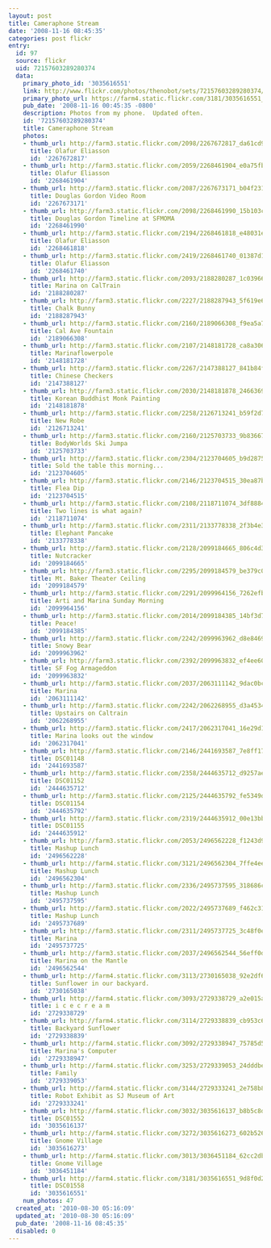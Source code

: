 ```yaml
---
layout: post
title: Cameraphone Stream
date: '2008-11-16 08:45:35'
categories: post flickr
entry:
  id: 97
  source: flickr
  uid: 72157603289280374
  data:
    primary_photo_id: '3035616551'
    link: http://www.flickr.com/photos/thenobot/sets/72157603289280374/
    primary_photo_url: https://farm4.static.flickr.com/3181/3035616551_9d8f0d26b9_m.jpg
    pub_date: '2008-11-16 00:45:35 -0800'
    description: Photos from my phone.  Updated often.
    id: '72157603289280374'
    title: Cameraphone Stream
    photos:
    - thumb_url: http://farm3.static.flickr.com/2098/2267672817_da61cd9d5f_s.jpg
      title: Olafur Eliasson
      id: '2267672817'
    - thumb_url: http://farm3.static.flickr.com/2059/2268461904_e0a75fb639_s.jpg
      title: Olafur Eliasson
      id: '2268461904'
    - thumb_url: http://farm3.static.flickr.com/2087/2267673171_b04f231b86_s.jpg
      title: Douglas Gordon Video Room
      id: '2267673171'
    - thumb_url: http://farm3.static.flickr.com/2098/2268461990_15b103ced6_s.jpg
      title: Douglas Gordon Timeline at SFMOMA
      id: '2268461990'
    - thumb_url: http://farm3.static.flickr.com/2194/2268461818_e48031ed23_s.jpg
      title: Olafur Eliasson
      id: '2268461818'
    - thumb_url: http://farm3.static.flickr.com/2419/2268461740_01387d1c3d_s.jpg
      title: Olafur Eliasson
      id: '2268461740'
    - thumb_url: http://farm3.static.flickr.com/2093/2188280287_1c03966545_s.jpg
      title: Marina on CalTrain
      id: '2188280287'
    - thumb_url: http://farm3.static.flickr.com/2227/2188287943_5f619e69d7_s.jpg
      title: Chalk Bunny
      id: '2188287943'
    - thumb_url: http://farm3.static.flickr.com/2160/2189066308_f9ea5a7d93_s.jpg
      title: Cal Ave Fountain
      id: '2189066308'
    - thumb_url: http://farm3.static.flickr.com/2107/2148181728_ca8a30690f_s.jpg
      title: Marinaflowerpole
      id: '2148181728'
    - thumb_url: http://farm3.static.flickr.com/2267/2147388127_841b84f290_s.jpg
      title: Chinese Checkers
      id: '2147388127'
    - thumb_url: http://farm3.static.flickr.com/2030/2148181878_2466369593_s.jpg
      title: Korean Buddhist Monk Painting
      id: '2148181878'
    - thumb_url: http://farm3.static.flickr.com/2258/2126713241_b59f2d750b_s.jpg
      title: New Robe
      id: '2126713241'
    - thumb_url: http://farm3.static.flickr.com/2160/2125703733_9b8366700b_s.jpg
      title: BodyWorlds Ski Jumpa
      id: '2125703733'
    - thumb_url: http://farm3.static.flickr.com/2304/2123704605_b9d287541a_s.jpg
      title: Sold the table this morning...
      id: '2123704605'
    - thumb_url: http://farm3.static.flickr.com/2146/2123704515_30ea87b956_s.jpg
      title: Flea Dip
      id: '2123704515'
    - thumb_url: http://farm3.static.flickr.com/2108/2118711074_3df8884002_s.jpg
      title: Two lines is what again?
      id: '2118711074'
    - thumb_url: http://farm3.static.flickr.com/2311/2133778338_2f3b4e336b_s.jpg
      title: Elephant Pancake
      id: '2133778338'
    - thumb_url: http://farm3.static.flickr.com/2128/2099184665_806c4d3e39_s.jpg
      title: Nutcracker
      id: '2099184665'
    - thumb_url: http://farm3.static.flickr.com/2295/2099184579_be379c063a_s.jpg
      title: Mt. Baker Theater Ceiling
      id: '2099184579'
    - thumb_url: http://farm3.static.flickr.com/2291/2099964156_7262efb48e_s.jpg
      title: Arti and Marina Sunday Morning
      id: '2099964156'
    - thumb_url: http://farm3.static.flickr.com/2014/2099184385_14bf3d70f2_s.jpg
      title: Peace!
      id: '2099184385'
    - thumb_url: http://farm3.static.flickr.com/2242/2099963962_d8e8469928_s.jpg
      title: Snowy Bear
      id: '2099963962'
    - thumb_url: http://farm3.static.flickr.com/2392/2099963832_ef4ee608ba_s.jpg
      title: SF Fog Armageddon
      id: '2099963832'
    - thumb_url: http://farm3.static.flickr.com/2037/2063111142_9dac0bcce0_s.jpg
      title: Marina
      id: '2063111142'
    - thumb_url: http://farm3.static.flickr.com/2242/2062268955_d3a4534d96_s.jpg
      title: Upstairs on Caltrain
      id: '2062268955'
    - thumb_url: http://farm3.static.flickr.com/2417/2062317041_16e29d1167_s.jpg
      title: Marina looks out the window
      id: '2062317041'
    - thumb_url: http://farm3.static.flickr.com/2146/2441693587_7e8ff17261_s.jpg
      title: DSC01148
      id: '2441693587'
    - thumb_url: http://farm3.static.flickr.com/2358/2444635712_d9257ae2cd_s.jpg
      title: DSC01152
      id: '2444635712'
    - thumb_url: http://farm3.static.flickr.com/2125/2444635792_fe5349deb3_s.jpg
      title: DSC01154
      id: '2444635792'
    - thumb_url: http://farm3.static.flickr.com/2319/2444635912_00e13bb0cc_s.jpg
      title: DSC01155
      id: '2444635912'
    - thumb_url: http://farm3.static.flickr.com/2053/2496562228_f1243d9ee4_s.jpg
      title: Mashup Lunch
      id: '2496562228'
    - thumb_url: http://farm4.static.flickr.com/3121/2496562304_7ffe4ee573_s.jpg
      title: Mashup Lunch
      id: '2496562304'
    - thumb_url: http://farm3.static.flickr.com/2336/2495737595_318686c7ae_s.jpg
      title: Mashup Lunch
      id: '2495737595'
    - thumb_url: http://farm3.static.flickr.com/2022/2495737689_f462c317bc_s.jpg
      title: Mashup Lunch
      id: '2495737689'
    - thumb_url: http://farm3.static.flickr.com/2311/2495737725_3c48f0ea6e_s.jpg
      title: Marina
      id: '2495737725'
    - thumb_url: http://farm3.static.flickr.com/2037/2496562544_56eff0d2a7_s.jpg
      title: Marina on the Mantle
      id: '2496562544'
    - thumb_url: http://farm4.static.flickr.com/3113/2730165038_92e2df6e4d_s.jpg
      title: Sunflower in our backyard.
      id: '2730165038'
    - thumb_url: http://farm4.static.flickr.com/3093/2729338729_a2e015a3fb_s.jpg
      title: i c e c r e a m
      id: '2729338729'
    - thumb_url: http://farm4.static.flickr.com/3114/2729338839_cb953c68ce_s.jpg
      title: Backyard Sunflower
      id: '2729338839'
    - thumb_url: http://farm4.static.flickr.com/3092/2729338947_75785d54b6_s.jpg
      title: Marina's Computer
      id: '2729338947'
    - thumb_url: http://farm4.static.flickr.com/3253/2729339053_24dddbea51_s.jpg
      title: Family
      id: '2729339053'
    - thumb_url: http://farm4.static.flickr.com/3144/2729333241_2e758b8a34_s.jpg
      title: Robot Exhibit as SJ Museum of Art
      id: '2729333241'
    - thumb_url: http://farm4.static.flickr.com/3032/3035616137_b8b5c8df57_s.jpg
      title: DSC01552
      id: '3035616137'
    - thumb_url: http://farm4.static.flickr.com/3272/3035616273_602b5262ed_s.jpg
      title: Gnome Village
      id: '3035616273'
    - thumb_url: http://farm4.static.flickr.com/3013/3036451184_62cc2dbbfd_s.jpg
      title: Gnome Village
      id: '3036451184'
    - thumb_url: http://farm4.static.flickr.com/3181/3035616551_9d8f0d26b9_s.jpg
      title: DSC01558
      id: '3035616551'
    num_photos: 47
  created_at: '2010-08-30 05:16:09'
  updated_at: '2010-08-30 05:16:09'
  pub_date: '2008-11-16 08:45:35'
  disabled: 0
---
```

